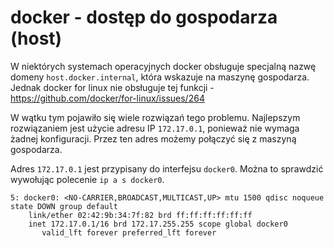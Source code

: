 # docker - dostęp do gospodarza (host)

W niektórych systemach operacyjnych docker obsługuje specjalną nazwę domeny `host.docker.internal`, która wskazuje na maszynę gospodarza. Jednak docker for linux nie obsługuje tej funkcji - https://github.com/docker/for-linux/issues/264

W wątku tym pojawiło się wiele rozwiązań tego problemu.
Najlepszym rozwiązaniem jest użycie adresu IP `172.17.0.1`, ponieważ nie wymaga żadnej konfiguracji. Przez ten adres możemy połączyć się z maszyną gospodarza.

Adres `172.17.0.1` jest przypisany do interfejsu `docker0`. Można to sprawdzić wywołując polecenie `ip a s docker0`.

```
5: docker0: <NO-CARRIER,BROADCAST,MULTICAST,UP> mtu 1500 qdisc noqueue state DOWN group default
    link/ether 02:42:9b:34:7f:82 brd ff:ff:ff:ff:ff:ff
    inet 172.17.0.1/16 brd 172.17.255.255 scope global docker0
       valid_lft forever preferred_lft forever

```
